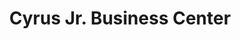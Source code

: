 ---
title: "Cyrus Jr. Business Center"
url: /monrovia/cyrus-jr-business-center-un-drive/
shop: electronics
---